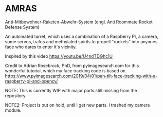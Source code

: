 # AMRAS <style>[![Quality Gate Status](https://sonarcloud.io/api/project_badges/measure?project=MosbyTheGreat_AMRAS&metric=alert_status)](https://sonarcloud.io/summary/new_code?id=MosbyTheGreat_AMRAS) {text-align: right}</style>
Anti-Mitbewohner-Raketen-Abwehr-System (engl. Anti Roommate Rocket Defense System)

An automated turret, which uses a combination of a Raspberry Pi, a camera, some servos, trafos and methylated spirits
to propell "rockets" into anyones face who dares to enter it's vicinity.

Inspired by this video https://youtu.be/U4ndTDGhc1U

Credit to Adrian Rosebrock, PhD, from pyimagesearch.com for this wonderful tutorial, which my face tracking code is based on.
https://www.pyimagesearch.com/2019/04/01/pan-tilt-face-tracking-with-a-raspberry-pi-and-opencv/

NOTE: This is currently WIP with major parts still missing from the repository.

NOTE2: Project is put on hold, until I get new parts. I trashed my camera module.
